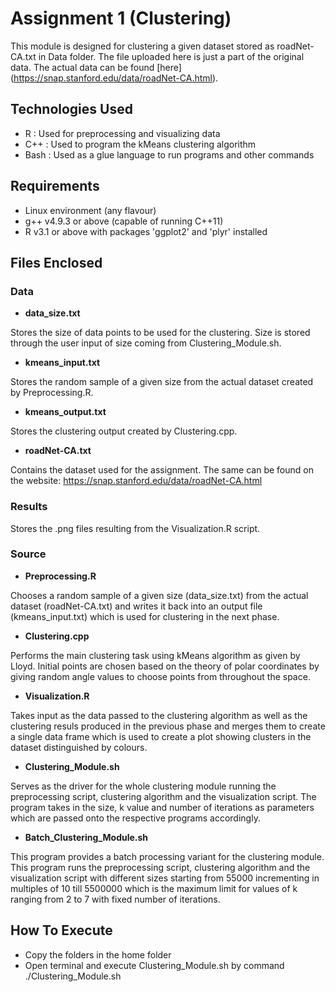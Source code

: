 # Assignment 1 (Clustering)

This module is designed for clustering a given dataset stored as roadNet-CA.txt in Data folder. The file uploaded here is 
just a part of the original data. The actual data can be found [here] (https://snap.stanford.edu/data/roadNet-CA.html).

## Technologies Used
- R    : Used for preprocessing and visualizing data
- C++  : Used to program the kMeans clustering algorithm 
- Bash : Used as a glue language to run programs and other commands

## Requirements

- Linux environment (any flavour)
- g++ v4.9.3 or above (capable of running C++11)
- R v3.1 or above with packages 'ggplot2' and 'plyr' installed

## Files Enclosed

### Data

- **data_size.txt**

Stores the size of data points to be used for the clustering. Size is stored through the user input 
of size coming from Clustering_Module.sh. 


- **kmeans_input.txt**

Stores the random sample of a given size from the actual dataset created by Preprocessing.R.

- **kmeans_output.txt**

Stores the clustering output created by Clustering.cpp.

- **roadNet-CA.txt**

Contains the dataset used for the assignment. The same can be found on the website:
https://snap.stanford.edu/data/roadNet-CA.html 

### Results

Stores the .png files resulting from the Visualization.R script.

### Source

- **Preprocessing.R**

Chooses a random sample of a given size (data_size.txt) from the actual dataset (roadNet-CA.txt) and
writes it back into an output file (kmeans_input.txt) which is used for clustering in the next phase.

- **Clustering.cpp**

Performs the main clustering task using kMeans algorithm as given by Lloyd. Initial points are chosen 
based on the theory of polar coordinates by giving random angle values to choose points from 
throughout the space.

- **Visualization.R**

Takes input as the data passed to the clustering algorithm as well as the clustering 
resuls produced in the previous phase and merges them to create a single data frame which is used to 
create a plot showing clusters in the dataset distinguished by colours.

- **Clustering_Module.sh**

Serves as the driver for the whole clustering module running the preprocessing script, 
clustering algorithm and the visualization script. The program takes in the size, k value and number 
of iterations as parameters which are passed onto the respective programs accordingly.

- **Batch_Clustering_Module.sh**

This program provides a batch processing variant for the clustering module. This program runs 
the preprocessing script, clustering algorithm and the visualization script with different sizes 
starting from 55000 incrementing in multiples of 10 till 5500000 which is the maximum limit 
for values of k ranging from 2 to 7 with fixed number of iterations. 

## How To Execute

- Copy the folders in the home folder
- Open terminal and execute Clustering_Module.sh by command ./Clustering_Module.sh
